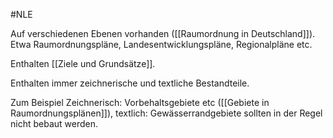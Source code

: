 #NLE 

Auf verschiedenen Ebenen vorhanden ([[Raumordnung in Deutschland]]). Etwa Raumordnungspläne, Landesentwicklungspläne, Regionalpläne etc.

Enthalten [[Ziele und Grundsätze]].

Enthalten immer zeichnerische und textliche Bestandteile.

Zum Beispiel Zeichnerisch: Vorbehaltsgebiete etc ([[Gebiete in Raumordnungsplänen]]), textlich: Gewässerrandgebiete sollten in der Regel nicht bebaut werden.